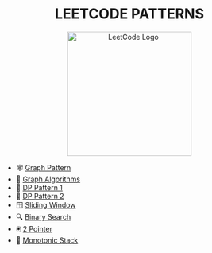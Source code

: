 <h1 align="center">LEETCODE PATTERNS</h1>

<p align="center">
  <img src="https://upload.wikimedia.org/wikipedia/commons/1/19/LeetCode_logo_black.png" alt="LeetCode Logo" width="250"/>
</p>

- 🕸️ [Graph Pattern](https://leetcode.com/discuss/post/655708/graph-for-beginners-problems-pattern-sam-06fb/)
- 🧮 [Graph Algorithms](https://leetcode.com/discuss/post/1326900/graph-algorithms-problems-to-practice-by-9u6j/)
- 🧩 [DP Pattern 1](https://leetcode.com/discuss/post/458695/dynamic-programming-patterns-by-aatalyk-pmgr/)
- 🧠 [DP Pattern 2](https://leetcode.com/discuss/post/662866/dp-for-beginners-problems-patterns-sampl-atdb/)
- 🪟 [Sliding Window](https://leetcode.com/problems/frequency-of-the-most-frequent-element/solutions/1175088/C++-Maximum-Sliding-Window-Cheatsheet-Template/)
- 🔍 [Binary Search](https://leetcode.com/discuss/post/786126/python-powerful-ultimate-binary-search-t-rwv8/)
- 🖲️ [2 Pointer](https://leetcode.com/discuss/post/1688903/solved-all-two-pointers-problems-in-100-z56cn/)
- 🧱 [Monotonic Stack](https://leetcode.com/discuss/post/2347639/a-comprehensive-guide-and-template-for-m-irii/)
